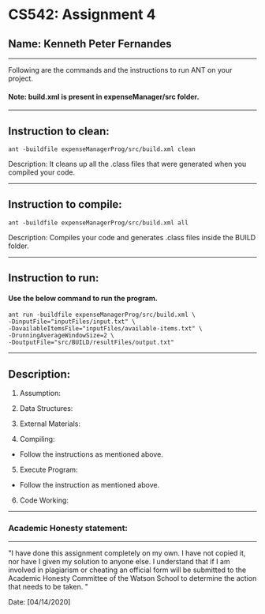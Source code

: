 # CS542: Assignment 4
## Name: Kenneth Peter Fernandes 

-----------------------------------------------------------------------


Following are the commands and the instructions to run ANT on your project.
#### Note: build.xml is present in expenseManager/src folder.

-----------------------------------------------------------------------
## Instruction to clean:

```commandline
ant -buildfile expenseManagerProg/src/build.xml clean
```

Description: It cleans up all the .class files that were generated when you
compiled your code.

-----------------------------------------------------------------------
## Instruction to compile:

```commandline
ant -buildfile expenseManagerProg/src/build.xml all
```

Description: Compiles your code and generates .class files inside the BUILD folder.

-----------------------------------------------------------------------
## Instruction to run:

#### Use the below command to run the program.

```commandline
ant run -buildfile expenseManagerProg/src/build.xml \
-DinputFile="inputFiles/input.txt" \
-DavailableItemsFile="inputFiles/available-items.txt" \
-DrunningAverageWindowSize=2 \
-DoutputFile="src/BUILD/resultFiles/output.txt" 
```

-----------------------------------------------------------------------
## Description:
1. Assumption:


2. Data Structures:


3. External Materials:


4. Compiling:
- Follow the instructions as mentioned above.

5. Execute Program:
- Follow the instruction as mentioned above.

6. Code Working:


-----------------------------------------------------------------------
### Academic Honesty statement:
-----------------------------------------------------------------------

"I have done this assignment completely on my own. I have not copied
it, nor have I given my solution to anyone else. I understand that if
I am involved in plagiarism or cheating an official form will be
submitted to the Academic Honesty Committee of the Watson School to
determine the action that needs to be taken. "

Date: [04/14/2020]


